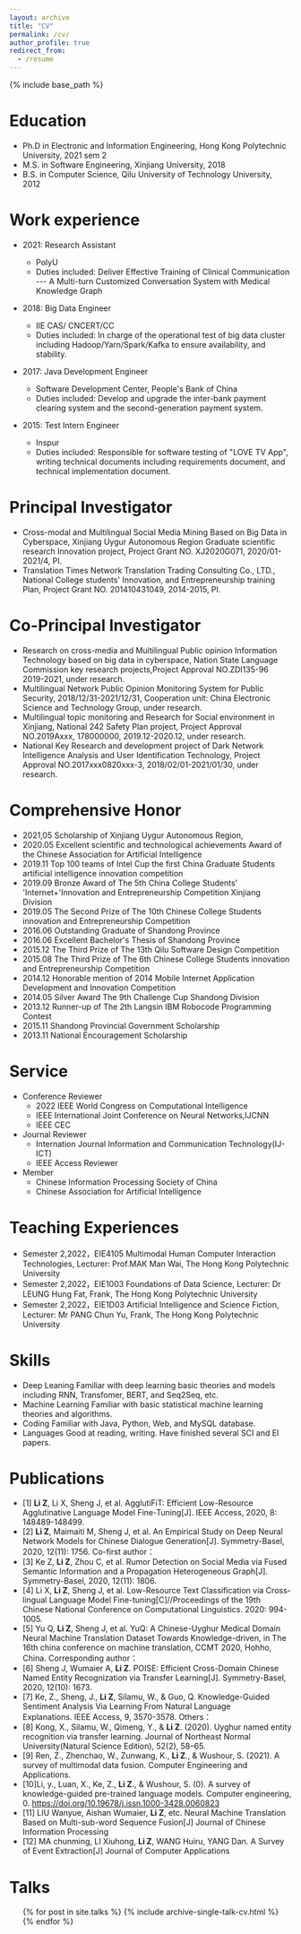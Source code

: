 ```yaml
---
layout: archive
title: "CV"
permalink: /cv/
author_profile: true
redirect_from:
  - /resume
---
```


{% include base_path %}

Education
======
* Ph.D in Electronic and Information Engineering, Hong Kong Polytechnic University, 2021 sem 2
* M.S. in Software Engineering, Xinjiang University, 2018
* B.S. in Computer Science, Qilu University of Technology University, 2012


Work experience
======
* 2021: Research Assistant
  * PolyU
  * Duties included: Deliver Effective Training of Clinical Communication --- A Multi-turn Customized Conversation System with Medical Knowledge Graph

* 2018: Big Data Engineer
  * IIE CAS/ CNCERT/CC
  * Duties included: In charge of the operational test of big data cluster including Hadoop/Yarn/Spark/Kafka to ensure availability, and stability.

* 2017: Java Development Engineer
  * Software Development Center, People's Bank of China
  * Duties included: Develop and upgrade the inter-bank payment clearing system and the second-generation payment system.

* 2015: Test Intern Engineer
  * Inspur
  * Duties included: Responsible for software testing of "LOVE TV App", writing technical documents including requirements document, and technical implementation document. 

Principal Investigator
======
* Cross-modal and Multilingual Social Media Mining Based on Big Data in Cyberspace, Xinjiang Uygur Autonomous Region Graduate scientific research Innovation project, Project Grant NO. XJ2020G071, 2020/01-2021/4, PI.
* Translation Times Network Translation Trading Consulting Co., LTD., National College students' Innovation, and Entrepreneurship training Plan,  Project Grant NO. 201410431049, 2014-2015, PI.

Co-Principal Investigator
======
*  Research on cross-media and Multilingual Public opinion Information Technology based on big data in cyberspace, Nation State Language Commission key research projects,Project Approval NO.ZDI135-96 2019-2021, under research.
*  Multilingual Network Public Opinion Monitoring System for Public Security, 2018/12/31-2021/12/31, Cooperation unit: China Electronic Science and Technology Group, under research.
*  Multilingual topic monitoring and Research for Social environment in Xinjiang, National 242 Safety Plan project, Project Approval NO.2019Axxx, 178000000, 2019.12-2020.12, under research.
* National Key Research and development project of Dark Network Intelligence Analysis and User Identification Technology, Project Approval NO.2017xxx0820xxx-3, 2018/02/01-2021/01/30, under research.

Comprehensive Honor
======

* 2021,05 Scholarship of Xinjiang Uygur Autonomous Region, 
* 2020.05 Excellent scientific and technological achievements Award of the Chinese Association for Artificial Intelligence
* 2019.11 Top 100 teams of Intel Cup the first China Graduate Students artificial intelligence innovation competition
* 2019.09 Bronze Award of The 5th China College Students' 'Internet+'Innovation and Entrepreneurship Competition Xinjiang Division
* 2019.05 The Second Prize of The 10th Chinese College Students innovation and Entrepreneurship Competition
* 2016.06 Outstanding Graduate of Shandong Province
* 2016.06 Excellent Bachelor's Thesis of Shandong Province
* 2015.12 The Third Prize of The 13th Qilu Software Design Competition
* 2015.08 The Third Prize of The 6th Chinese College Students innovation and Entrepreneurship Competition
* 2014.12 Honorable mention of 2014 Mobile Internet Application Development and Innovation Competition
* 2014.05 Silver Award The 9th Challenge Cup Shandong Division
* 2013.12 Runner-up of The 2th Langsin IBM Robocode Programming Contest
* 2015.11 Shandong Provincial Government Scholarship
* 2013.11 National Encouragement Scholarship

Service
======
* Conference Reviewer
  * 2022 IEEE World Congress on Computational Intelligence
   * IEEE International Joint Conference on Neural Networks,IJCNN
   * IEEE CEC
* Journal Reviewer
  * Internation Journal Information and Communication Technology(IJ-ICT)
  * IEEE Access Reviewer
* Member
  * Chinese Information Processing Society of China
  * Chinese Association for Artificial Intelligence

Teaching Experiences
======
*  Semester 2,2022，EIE4105 Multimodal Human Computer Interaction Technologies, Lecturer: Prof.MAK Man Wai, The Hong Kong Polytechnic University
*  Semester 2,2022，EIE1003 Foundations of Data Science, Lecturer: Dr LEUNG Hung Fat, Frank, The Hong Kong Polytechnic University
*  Semester 2,2022，EIE1D03 Artificial Intelligence and Science Fiction, Lecturer: Mr PANG Chun Yu, Frank, The Hong Kong Polytechnic University
 

Skills
======
* Deep Leaning Familiar with deep learning basic theories and models including RNN, Transfomer, BERT, and Seq2Seq, etc.
* Machine Learning Familiar with basic statistical machine learning theories and algorithms.
* Coding Familiar with Java, Python, Web, and MySQL database.
* Languages Good at reading, writing. Have finished several SCI and EI papers.

Publications
======

* [1] **Li Z**, Li X, Sheng J, et al. AgglutiFiT: Efficient Low-Resource Agglutinative Language Model Fine-Tuning[J]. IEEE Access, 2020, 8: 148489-148499.
* [2] **Li Z**, Maimaiti M, Sheng J, et al. An Empirical Study on Deep Neural Network Models for Chinese Dialogue Generation[J]. Symmetry-Basel, 2020, 12(11): 1756.
Co-first author：
* [3] Ke Z, **Li Z**, Zhou C, et al. Rumor Detection on Social Media via Fused Semantic Information and a Propagation Heterogeneous Graph[J]. Symmetry-Basel, 2020, 12(11): 1806.
* [4] Li X, **Li Z**, Sheng J, et al. Low-Resource Text Classification via Cross-lingual Language Model Fine-tuning[C]//Proceedings of the 19th Chinese National Conference on Computational Linguistics. 2020: 994-1005.
* [5] Yu Q, **Li Z**, Sheng J, et al. YuQ: A Chinese-Uyghur Medical Domain Neural Machine Translation Dataset Towards Knowledge-driven, in The 16th china conference on machine translation, CCMT 2020, Hohho, China.
Corresponding author：
* [6] Sheng J, Wumaier A, **Li Z**. POISE: Efficient Cross-Domain Chinese Named Entity Recognization via Transfer Learning[J]. Symmetry-Basel, 2020, 12(10): 1673.
* [7] Ke, Z., Sheng, J., **Li Z**, Silamu, W., & Guo, Q. Knowledge-Guided Sentiment Analysis Via Learning From Natural Language Explanations. IEEE Access, 9, 3570-3578.
Others：
* [8] Kong, X., Silamu, W., Qimeng, Y., & **Li Z**. (2020). Uyghur named entity recognition via transfer learning. Journal of Northeast Normal University(Natural Science Edition), 52(2), 58–65.
* [9] Ren, Z., Zhenchao, W., Zunwang, K., **Li Z**., & Wushour, S. (2021). A survey of multimodal data fusion. Computer Engineering and Applications.
* [10]Li, y., Luan, X., Ke, Z., **Li Z**., & Wushour, S. (0). A survey of knowledge-guided pre-trained language models. Computer engineering, 0. https://doi.org/10.19678/j.issn.1000-3428.0060823
* [11] LIU Wanyue, Aishan Wumaier, **Li Z**, etc. Neural Machine Translation Based on Multi-sub-word Sequence Fusion[J] Journal of Chinese Information Processing
* [12] MA chunming, LI Xiuhong, **Li Z**, WANG Huiru, YANG Dan. A Survey of Event Extraction[J] Journal of Computer Applications
  
Talks
======
  <ul>{% for post in site.talks %}
    {% include archive-single-talk-cv.html %}
  {% endfor %}</ul>
